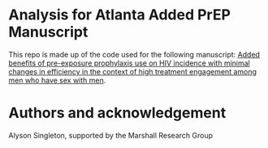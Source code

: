 # Analysis for Atlanta Added PrEP Manuscript

This repo is made up of the code used for the following manuscript: [Added benefits of pre-exposure prophylaxis use on HIV incidence with minimal changes in efficiency in the context of high treatment engagement among men who have sex with men](https://www.liebertpub.com/doi/abs/10.1089/apc.2020.0151).

# Authors and acknowledgement

Alyson Singleton, supported by the Marshall Research Group
